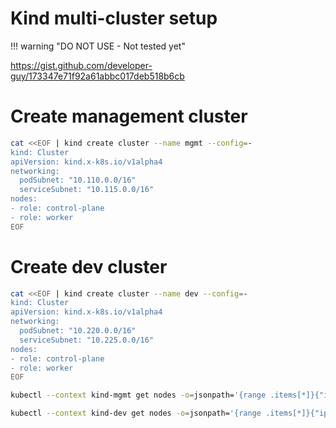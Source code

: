 # Kind multi-cluster setup

!!! warning "DO NOT USE - Not tested yet"

https://gist.github.com/developer-guy/173347e71f92a61abbc017deb518b6cb

# Create management cluster
```bash
cat <<EOF | kind create cluster --name mgmt --config=-
kind: Cluster
apiVersion: kind.x-k8s.io/v1alpha4
networking:
  podSubnet: "10.110.0.0/16"
  serviceSubnet: "10.115.0.0/16"
nodes:
- role: control-plane
- role: worker
EOF
```

# Create dev cluster
```bash
cat <<EOF | kind create cluster --name dev --config=-
kind: Cluster
apiVersion: kind.x-k8s.io/v1alpha4
networking:
  podSubnet: "10.220.0.0/16"
  serviceSubnet: "10.225.0.0/16"
nodes:
- role: control-plane
- role: worker
EOF
```

```bash
kubectl --context kind-mgmt get nodes -o=jsonpath='{range .items[*]}{"ip route add "}{.spec.podCIDR}{" via "}{.status.addresses[?(@.type=="InternalIP")].address}{"\n"}{end}'
```

```bash
kubectl --context kind-dev get nodes -o=jsonpath='{range .items[*]}{"ip route add "}{.spec.podCIDR}{" via "}{.status.addresses[?(@.type=="InternalIP")].address}{"\n"}{end}'
```